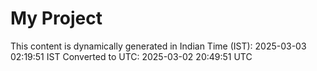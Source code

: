 # My Project

This content is dynamically generated in Indian Time (IST): 2025-03-03 02:19:51 IST
Converted to UTC: 2025-03-02 20:49:51 UTC
